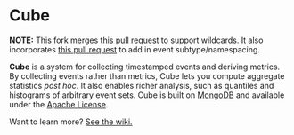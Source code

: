 # Cube

__NOTE:__ This fork merges [this pull request](https://github.com/square/cube/pull/80) to support wildcards. It also incorporates [this pull request](https://github.com/square/cube/pull/86) to add in event subtype/namespacing.

**Cube** is a system for collecting timestamped events and deriving metrics. By collecting events rather than metrics, Cube lets you compute aggregate statistics *post hoc*. It also enables richer analysis, such as quantiles and histograms of arbitrary event sets. Cube is built on [MongoDB](http://www.mongodb.org) and available under the [Apache License](/square/cube/blob/master/LICENSE).

Want to learn more? [See the wiki.](/square/cube/wiki)

